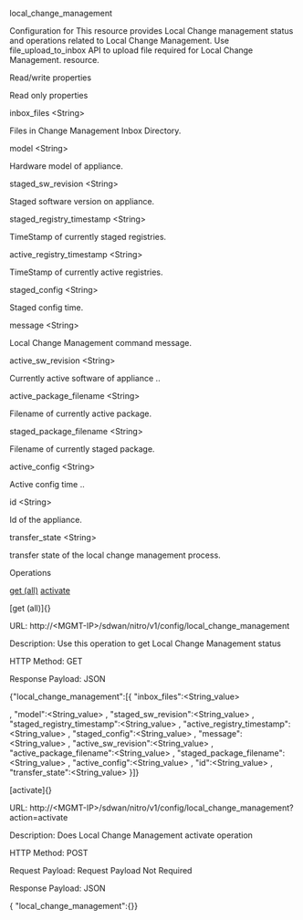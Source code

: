 local\_change\_management

Configuration for This resource provides Local Change management status and operations related to Local Change Management. Use file\_upload\_to\_inbox API to upload file required for Local Change Management. resource.

Read/write properties

Read only properties

inbox\_files &lt;String&gt;

Files in Change Management Inbox Directory.

model &lt;String&gt;

Hardware model of appliance.

staged\_sw\_revision &lt;String&gt;

Staged software version on appliance.

staged\_registry\_timestamp &lt;String&gt;

TimeStamp of currently staged registries.

active\_registry\_timestamp &lt;String&gt;

TimeStamp of currently active registries.

staged\_config &lt;String&gt;

Staged config time.

message &lt;String&gt;

Local Change Management command message.

active\_sw\_revision &lt;String&gt;

Currently active software of appliance ..

active\_package\_filename &lt;String&gt;

Filename of currently active package.

staged\_package\_filename &lt;String&gt;

Filename of currently staged package.

active\_config &lt;String&gt;

Active config time ..

id &lt;String&gt;

Id of the appliance.

transfer\_state &lt;String&gt;

transfer state of the local change management process.

Operations

[get (all)](#get_all) [activate](#activate)

[get (all)]{}

URL: http://&lt;MGMT-IP&gt;/sdwan/nitro/v1/config/local\_change\_management

Description: Use this operation to get Local Change Management status

HTTP Method: GET

Response Payload: JSON

{"local\_change\_management":\[{ "inbox\_files":&lt;String\_value&gt;

, "model":&lt;String\_value&gt; , "staged\_sw\_revision":&lt;String\_value&gt; , "staged\_registry\_timestamp":&lt;String\_value&gt; , "active\_registry\_timestamp":&lt;String\_value&gt; , "staged\_config":&lt;String\_value&gt; , "message":&lt;String\_value&gt; , "active\_sw\_revision":&lt;String\_value&gt; , "active\_package\_filename":&lt;String\_value&gt; , "staged\_package\_filename":&lt;String\_value&gt; , "active\_config":&lt;String\_value&gt; , "id":&lt;String\_value&gt; , "transfer\_state":&lt;String\_value&gt; }\]}

[activate]{}

URL: http://&lt;MGMT-IP&gt;/sdwan/nitro/v1/config/local\_change\_management?action=activate

Description: Does Local Change Management activate operation

HTTP Method: POST

Request Payload: Request Payload Not Required

Response Payload: JSON

{ "local\_change\_management":{}}
